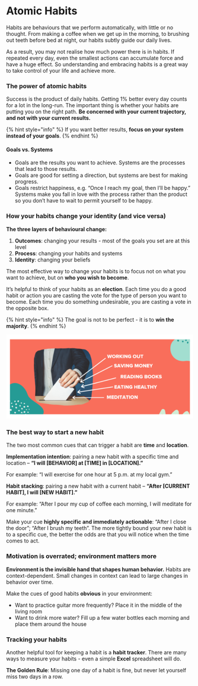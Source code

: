 # Atomic Habits

Habits are behaviours that we perform automatically, with little or no thought. From making a coffee when we get up in the morning, to brushing out teeth before bed at night, our habits subtly guide our daily lives.

As a result, you may not realise how much power there is in habits. If repeated every day, even the smallest actions can accumulate force and have a huge effect. So understanding and embracing habits is a great way to take control of your life and achieve more.

### The power of atomic habits

Success is the product of daily habits. Getting 1% better every day counts for a lot in the long-run. The important thing is whether your habits are putting you on the right path. **Be concerned with your current trajectory, and not with your current results.**

{% hint style="info" %}
If you want better results, **focus on your system instead of your goals**.
{% endhint %}

#### Goals vs. Systems

* Goals are the results you want to achieve. Systems are the processes that lead to those results.&#x20;
* Goals are good for setting a direction, but systems are best for making progress.&#x20;
* Goals restrict happiness, e.g. “Once I reach my goal, then I’ll be happy.” Systems make you fall in love with the process rather than the product so you don’t have to wait to permit yourself to be happy.

### How your habits change your identity (and vice versa)

**The three layers of behavioural change:**

1. **Outcomes**: changing your results - most of the goals you set are at this level&#x20;
2. **Process**: changing your habits and systems&#x20;
3. **Identity**: changing your beliefs

The most effective way to change your habits is to focus not on what you want to achieve, but on **who you wish to become**.

It’s helpful to think of your habits as an **election**. Each time you do a good habit or action you are casting the vote for the type of person you want to become. Each time you do something undesirable, you are casting a vote in the opposite box.

{% hint style="info" %}
The goal is not to be perfect - it is to **win the majority**.
{% endhint %}

![Source: Atomic Habits by James Clear](<../.gitbook/assets/image (6).png>)

### **The best way to start a new habit**

The two most common cues that can trigger a habit are **time** and **location**.&#x20;

**Implementation intention**: pairing a new habit with a specific time and location – **“I will \[BEHAVIOR] at \[TIME] in \[LOCATION].”**&#x20;

For example: “I will exercise for one hour at 5 p.m. at my local gym.”&#x20;

**Habit stacking**: pairing a new habit with a current habit – **“After \[CURRENT HABIT], I will \[NEW HABIT].”**&#x20;

For example: “After I pour my cup of coffee each morning, I will meditate for one minute.”&#x20;

Make your cue **highly specific and immediately actionable**: “After I close the door”; “After I brush my teeth”. The more tightly bound your new habit is to a specific cue, the better the odds are that you will notice when the time comes to act.



### **Motivation is overrated; environment matters more**

**Environment is the invisible hand that shapes human behavior.** Habits are context-dependent. Small changes in context can lead to large changes in behavior over time.&#x20;

Make the cues of good habits **obvious** in your environment:

* Want to practice guitar more frequently? Place it in the middle of the living room&#x20;
* Want to drink more water? Fill up a few water bottles each morning and place them around the house



### Tracking your habits

Another helpful tool for keeping a habit is a **habit tracker**. There are many ways to measure your habits - even a simple **Excel** spreadsheet will do.

**The Golden Rule**: Missing one day of a habit is fine, but never let yourself miss two days in a row.
